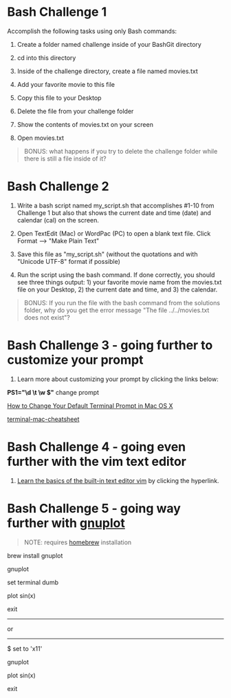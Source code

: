 # Bash Challenge 1

Accomplish the following tasks using only Bash commands: 

1. Create a folder named challenge inside of your BashGit directory

2. cd into this directory

3. Inside of the challenge directory, create a file named movies.txt

4. Add your favorite movie to this file

5. Copy this file to your Desktop

6. Delete the file from your challenge folder

7. Show the contents of movies.txt on your screen

8. Open movies.txt

> BONUS: what happens if you try to delete the challenge folder while there is still a file inside of it?

# Bash Challenge 2

1. Write a bash script named my_script.sh that accomplishes #1-10 from Challenge 1 but also that shows the current date and time (date) and calendar (cal) on the screen.

2. Open TextEdit (Mac) or WordPac (PC) to open a blank text file. Click Format --> "Make Plain Text"

3. Save this file as "my_script.sh" (without the quotations and with "Unicode UTF-8" format if possible)

4. Run the script using the bash command. If done correctly, you should see three things output: 1) your favorite movie name from the movies.txt file on your Desktop, 2) the current date and time, and 3) the calendar. 

> BONUS: If you run the file with the bash command from the solutions folder, why do you get the error message "The file ../../movies.txt does not exist"? 

# Bash Challenge 3 - going further to customize your prompt

1. Learn more about customizing your prompt by clicking the links below: 

**PS1="\d \t \w $"** change prompt

[How to Change Your Default Terminal Prompt in Mac OS X](https://mattmazur.com/2012/01/27/how-to-change-your-default-terminal-prompt-in-mac-os-x-lion/)

[terminal-mac-cheatsheet](https://github.com/0nn0/terminal-mac-cheatsheet)

# Bash Challenge 4 - going even further with the vim text editor

1. [Learn the basics of the built-in text editor vim](https://www.linux.com/training-tutorials/vim-101-beginners-guide-vim/) by clicking the hyperlink.

# Bash Challenge 5 - going way further with [gnuplot](http://www.gnuplot.info/)

> NOTE: requires [homebrew](https://brew.sh/) installation

brew install gnuplot

gnuplot

set terminal dumb

plot sin(x)

exit

*****

or

*****

$ set to 'x11'

gnuplot

plot sin(x)

exit